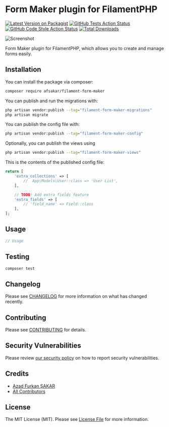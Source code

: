 # Form Maker plugin for FilamentPHP

[![Latest Version on Packagist](https://img.shields.io/packagist/v/afsakar/filament-form-maker.svg?style=flat-square)](https://packagist.org/packages/afsakar/filament-form-maker)
[![GitHub Tests Action Status](https://img.shields.io/github/actions/workflow/status/afsakar/filament-form-maker/run-tests.yml?branch=main&label=tests&style=flat-square)](https://github.com/afsakar/filament-form-maker/actions?query=workflow%3Arun-tests+branch%3Amain)
[![GitHub Code Style Action Status](https://img.shields.io/github/actions/workflow/status/afsakar/filament-form-maker/fix-php-code-styling.yml?branch=main&label=code%20style&style=flat-square)](https://github.com/afsakar/filament-form-maker/actions?query=workflow%3A"Fix+PHP+code+styling"+branch%3Amain)
[![Total Downloads](https://img.shields.io/packagist/dt/afsakar/filament-form-maker.svg?style=flat-square)](https://packagist.org/packages/afsakar/filament-form-maker)

![Screenshot](https://banners.beyondco.de/Filament%20Form%20Maker.png?theme=light&packageManager=composer+require&packageName=afsakar%2Ffilament-form-maker&pattern=architect&style=style_1&description=Form+Maker+plugin+for+FilamentPHP&md=1&showWatermark=0&fontSize=100px&images=template)

Form Maker plugin for FilamentPHP, which allows you to create and manage forms easily.

## Installation

You can install the package via composer:

```bash
composer require afsakar/filament-form-maker
```

You can publish and run the migrations with:

```bash
php artisan vendor:publish --tag="filament-form-maker-migrations"
php artisan migrate
```

You can publish the config file with:

```bash
php artisan vendor:publish --tag="filament-form-maker-config"
```

Optionally, you can publish the views using

```bash
php artisan vendor:publish --tag="filament-form-maker-views"
```

This is the contents of the published config file:

```php
return [
    'extra_collections' => [
        //  App\Models\User::class => 'User List',
    ],

    // TODO: Add extra fields feature
    'extra_fields' => [
        // 'field_name' => Field::class
    ],
];
```

## Usage

```php
// Usage 
```

## Testing

```bash
composer test
```

## Changelog

Please see [CHANGELOG](CHANGELOG.md) for more information on what has changed recently.

## Contributing

Please see [CONTRIBUTING](.github/CONTRIBUTING.md) for details.

## Security Vulnerabilities

Please review [our security policy](../../security/policy) on how to report security vulnerabilities.

## Credits

- [Azad Furkan ŞAKAR](https://github.com/afsakar)
- [All Contributors](../../contributors)

## License

The MIT License (MIT). Please see [License File](LICENSE.md) for more information.

